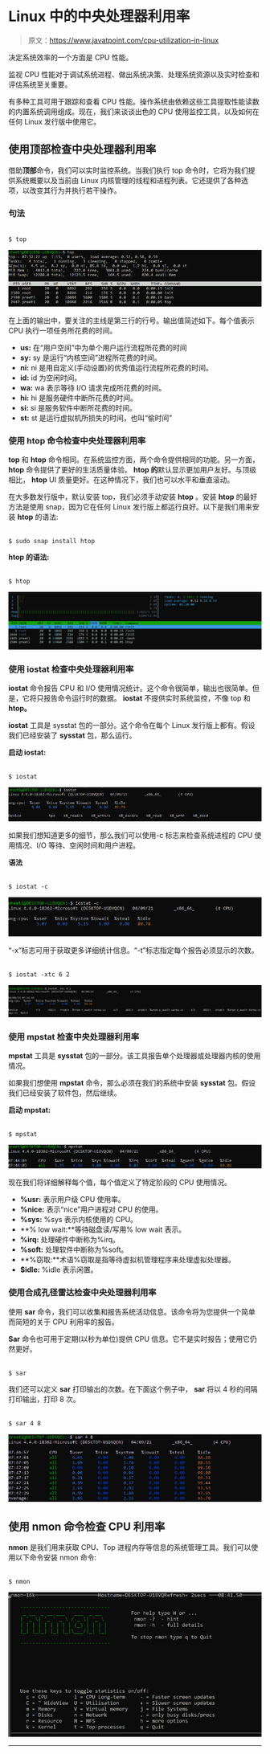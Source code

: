 # Linux 中的中央处理器利用率

> 原文：<https://www.javatpoint.com/cpu-utilization-in-linux>

决定系统效率的一个方面是 CPU 性能。

监视 CPU 性能对于调试系统进程、做出系统决策、处理系统资源以及实时检查和评估系统至关重要。

有多种工具可用于跟踪和查看 CPU 性能。操作系统由依赖这些工具提取性能读数的内置系统调用组成。现在，我们来谈谈出色的 CPU 使用监控工具，以及如何在任何 Linux 发行版中使用它。

## 使用顶部检查中央处理器利用率

借助**顶部**命令，我们可以实时监控系统。当我们执行 top 命令时，它将为我们提供系统概要以及当前由 Linux 内核管理的线程和进程列表。它还提供了各种选项，以改变其行为并执行若干操作。

### 句法

```

$ top

```

![CPU Utilization in Linux](img/524b44cb2808ed7bbde88ef22c0480c6.png)

在上面的输出中，要关注的主线是第三行的行号。输出值简述如下。每个值表示 CPU 执行一项任务所花费的时间。

*   **us:** 在“用户空间”中为单个用户运行流程所花费的时间
*   **sy:** sy 是运行“内核空间”进程所花费的时间。
*   **ni:** ni 是用自定义(手动设置)的优秀值运行流程所花费的时间。
*   **id:** id 为空闲时间。
*   **wa:** wa 表示等待 I/O 请求完成所花费的时间。
*   **hi:** hi 是服务硬件中断所花费的时间。
*   **si:** si 是服务软件中断所花费的时间。
*   **st:** st 是运行虚拟机所损失的时间，也叫“偷时间”

### 使用 htop 命令检查中央处理器利用率

**top** 和 **htop** 命令相同。在系统监控方面，两个命令提供相同的功能。另一方面， **htop** 命令提供了更好的生活质量体验。 **htop 的**默认显示更加用户友好。与顶级相比， **htop** UI 质量更好。在这种情况下，我们也可以水平和垂直滚动。

在大多数发行版中，默认安装 top，我们必须手动安装 **htop** 。安装 **htop** 的最好方法是使用 snap，因为它在任何 Linux 发行版上都运行良好。以下是我们用来安装 **htop** 的语法:

```

$ sudo snap install htop

```

**htop 的语法:**

```

$ htop

```

![CPU Utilization in Linux](img/51035788937ed6f56f2d49dede9b37fa.png)

### 使用 iostat 检查中央处理器利用率

**iostat** 命令报告 CPU 和 I/O 使用情况统计。这个命令很简单，输出也很简单。但是，它将只报告命令运行时的数据。 **iostat** 不提供实时系统监控，不像 top 和 **htop。**

**iostat** 工具是 sysstat 包的一部分。这个命令在每个 Linux 发行版上都有。假设我们已经安装了 **sysstat** 包，那么运行。

**启动 iostat:**

```

$ iostat

```

![CPU Utilization in Linux](img/517662385647f6f4269b410f5fd75125.png)

如果我们想知道更多的细节，那么我们可以使用-c 标志来检查系统进程的 CPU 使用情况、I/O 等待、空闲时间和用户进程。

**语法**

```

$ iostat -c

```

![CPU Utilization in Linux](img/d3fc2ca789170ab5d29b798517119504.png)

“-x”标志可用于获取更多详细统计信息。“-t”标志指定每个报告必须显示的次数。

```

$ iostat -xtc 6 2

```

![CPU Utilization in Linux](img/7119417c493f9c2e7ccac407939bd4c6.png)

### 使用 mpstat 检查中央处理器利用率

**mpstat** 工具是 **sysstat** 包的一部分。该工具报告单个处理器或处理器内核的使用情况。

如果我们想使用 **mpstat** 命令，那么必须在我们的系统中安装 **sysstat** 包。假设我们已经安装了软件包，然后继续。

**启动 mpstat:**

```

$ mpstat

```

![CPU Utilization in Linux](img/f333e43e289a559741eb2ae0dc773577.png)

现在我们将详细解释每个值，每个值定义了特定阶段的 CPU 使用情况。

*   **%usr:** 表示用户级 CPU 使用率。
*   **%nice:** 表示“nice”用户进程对 CPU 的使用。
*   **%sys:** %sys 表示内核使用的 CPU。
*   **% low wait:**等待磁盘读/写用% low wait 表示。
*   **%irq:** 处理硬件中断称为%irq。
*   **%soft:** 处理软件中断称为%soft。
*   **%窃取:**术语%窃取是指等待虚拟机管理程序来处理虚拟处理器。
*   **$idle:** %idle 表示闲置。

### 使用合成孔径雷达检查中央处理器利用率

使用 **sar** 命令，我们可以收集和报告系统活动信息。该命令将为您提供一个简单而简短的关于 CPU 利用率的报告。

**Sar** 命令也可用于定期(以秒为单位)提供 CPU 信息。它不是实时报告；使用它仍然更好。

```

$ sar  
```

我们还可以定义 **sar** 打印输出的次数。在下面这个例子中， **sar** 将以 4 秒的间隔打印输出，打印 8 次。

```

$ sar 4 8

```

![CPU Utilization in Linux](img/86490fce0c08399e65d99edc42db9e44.png)

## **使用 nmon 命令检查 CPU 利用率**

**nmon** 是我们用来获取 CPU、Top 进程内存等信息的系统管理工具。我们可以使用以下命令安装 nmon 命令:

```

$ nmon

```

![CPU Utilization in Linux](img/da04d30b9769ecd8993bc6e228214bc8.png)

* * *